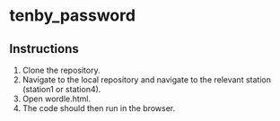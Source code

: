 # tenby_password

## Instructions

1. Clone the repository.
2. Navigate to the local repository and navigate to the relevant station (station1 or station4).
3. Open wordle.html.
4. The code should then run in the browser.